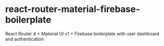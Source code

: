 # react-router-material-firebase-boilerplate
React Router 4 + Material UI v1 + Firebase boilerplate with user dashboard and authentication
